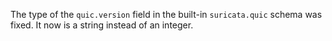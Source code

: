 The type of the `quic.version` field in the built-in `suricata.quic` schema was
fixed. It now is a string instead of an integer.

